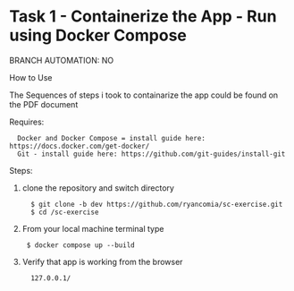 # Task 1 - Containerize the App - Run using Docker Compose

BRANCH AUTOMATION: NO

How to Use

The Sequences of steps i took to containarize the app could be found on the PDF document

Requires:
      
      Docker and Docker Compose = install guide here: https://docs.docker.com/get-docker/
      Git - install guide here: https://github.com/git-guides/install-git

Steps:
1. clone the repository and switch directory
         
         $ git clone -b dev https://github.com/ryancomia/sc-exercise.git
         $ cd /sc-exercise

2. From your local machine terminal type

        $ docker compose up --build

3. Verify that app is working from the browser

         127.0.0.1/
